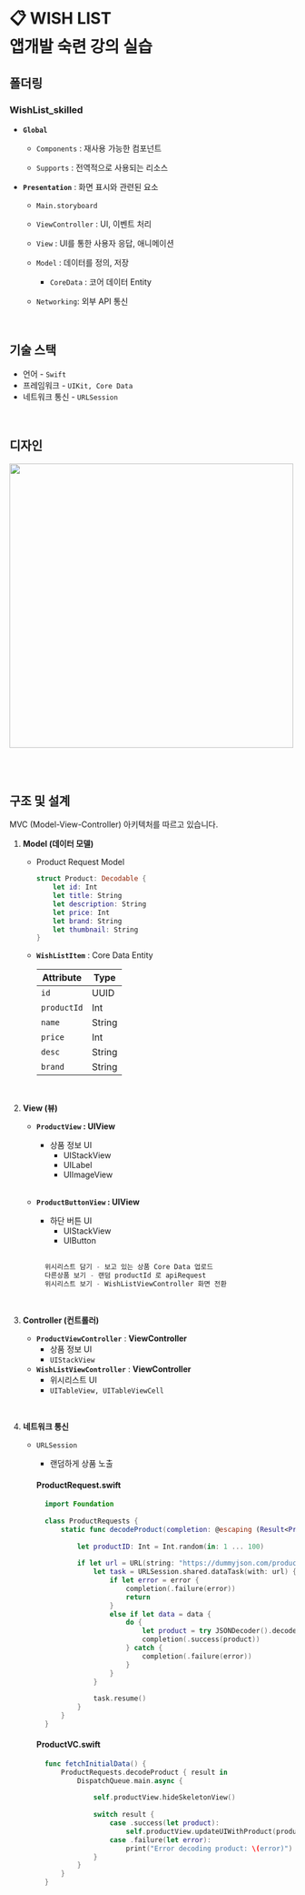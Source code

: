 # 📋 WISH LIST <br/> 앱개발 숙련 강의 실습

<!--
## 폴더링


## UI 디자인
-->

## 폴더링
### WishList_skilled

  - **`Global`** 
    - `Components` : 재사용 가능한 컴포넌트

    - `Supports` : 전역적으로 사용되는 리소스

  - **`Presentation`** : 화면 표시와 관련된 요소

    - `Main.storyboard`
    - `ViewController` : UI, 이벤트 처리
    - `View` : UI를 통한 사용자 응답, 애니메이션
    - `Model` : 데이터를 정의, 저장
      - `CoreData` : 코어 데이터 Entity

    - `Networking`: 외부 API 통신

<br/>

## 기술 스택
- 언어 - `Swift`
- 프레임워크 - `UIKit, Core Data`
- 네트워크 통신 - `URLSession`

<br/>

## 디자인
<img src="https://github.com/yenny42/nbc_camp/assets/107637741/114d34a3-80bc-4878-8e9b-8216a5f59d68" height="500"/>
<!-- ![Simulator Screenshot - iPhone 15 Pro - 2024-01-05 at 19 47 47](https://github.com/yenny42/nbc_camp/assets/107637741/114d34a3-80bc-4878-8e9b-8216a5f59d68) -->

<br/><br/>

## 구조 및 설계

MVC (Model-View-Controller) 아키텍처를 따르고 있습니다.

1. **Model (데이터 모델)**

    - Product Request Model
      
      ``` swift
      struct Product: Decodable { 
          let id: Int
          let title: String
          let description: String
          let price: Int
          let brand: String
          let thumbnail: String
      }
      ```
      
    - **`WishListItem`** :  Core Data Entity

        | **Attribute** | **Type** |
        | --- | --- |
        | `id` | UUID |
        | `productId` | Int |
        | `name` | String |
        | `price` | Int |
         | `desc` | String |
        | `brand` | String |

<br/>

2. **View (뷰)**

    - **`ProductView` :  UIView**
        - 상품 정보 UI
          - UIStackView
          - UILabel
          - UIImageView<br/><br/>
    - **`ProductButtonView` :  UIView**
        - 하단 버튼 UI
          - UIStackView
          - UIButton<br/><br/>

      ``` swift
        위시리스트 담기 - 보고 있는 상품 Core Data 업로드
        다른상품 보기 - 랜덤 productId 로 apiRequest
        위시리스트 보기 - WishListViewController 화면 전환
      ```

<br/>
 
<!-- 
![스크린샷 2024-01-05 오전 10 17 38](https://github.com/yenny42/nbc_camp/assets/107637741/300f2295-c7c0-464b-979a-b8a2887ca240) -->


3. **Controller (컨트롤러)**

    - **`ProductViewController`** :  **ViewController**
        - 상품 정보 UI
        - `UIStackView` 
    - **`WishListViewController`** : **ViewController**
        - 위시리스트 UI
        - `UITableView, UITableViewCell`

<br/>

4. **네트워크 통신**
    - `URLSession`
      - 랜덤하게 상품 노출

      #### ProductRequest.swift
      ``` swift
        import Foundation
        
        class ProductRequests {
            static func decodeProduct(completion: @escaping (Result<Product, Error>) -> Void) {
                
                let productID: Int = Int.random(in: 1 ... 100)
                    
                if let url = URL(string: "https://dummyjson.com/products/\(productID)") {
                    let task = URLSession.shared.dataTask(with: url) { (data, res, error) in
                        if let error = error {
                            completion(.failure(error))
                            return
                        }
                        else if let data = data {
                            do {
                                let product = try JSONDecoder().decode(Product.self, from: data)
                                completion(.success(product))
                            } catch {
                                completion(.failure(error))
                            }
                        }
                    }
                    
                    task.resume()
                }
            }
        }
      ```

    
      #### ProductVC.swift
      ``` swift
        func fetchInitialData() {
            ProductRequests.decodeProduct { result in
                DispatchQueue.main.async {
                    
                    self.productView.hideSkeletonView()
                    
                    switch result {
                        case .success(let product):
                            self.productView.updateUIWithProduct(product)
                        case .failure(let error):
                            print("Error decoding product: \(error)")
                    }
                }
            }
        }
      ```
    

<br/>

